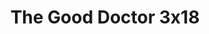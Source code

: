 ---
layout: episodios
title: "The Good Doctor 3x18"
url_serie_padre: 'the-good-doctor/temporada-3'
category: 'series'
capitulo: 'yes'
anio: '2019'
prev: 'capitulo-17'
proximo: 'capitulo-19'
sandbox: allow-same-origin allow-forms
idioma: 'Subtitulado'
calidad: 'Full HD'
reproductor: 'fembed'
image_banner: 'https://res.cloudinary.com/dmsdzouoo/image/upload/v1569378782/edLV34FXx1iFJA3hbZE7SYRSS4m-min_a6jdfg.jpg'
reproductores_fembed: ["https://api.cuevana3.io/stream/index.php?file=ek5lbm9xYWNrS0xYMTZLa2xNbkdvY3ZTb3BtZng4TGp6ZFpobGFMUGtOelcwcUZmbWRIVzRkakVuS0JnbEplcG1KUnNZSlRTMGViVTBxZGdsdEhPb3NqVmlaZURzc3pVbk5xaVlLRFNsWmJheEorYmw5R2wyTmZIbUd4a2w1bW5sWmxsWjJTVW9PUFQxcWVScDl2UjJLSFdtS1NjeHc9PQ","Subtitulado","https://feurl.com/v/x45kli5r228lejz","Subtitulado","https://fembed.live/v/x4ne3f5r2gn7rze","Subtitulado","https://feurl.com/v/gqnjda-mwqw6zyr","Subtitulado","https://player.premiumstream.live/player.php?id=MTU5OA&sub=https://sub.cuevana2.io/vtt-sub/sub7/The.Good.Doctor.S03E18.vtt","Subtitulado","https://player.openloadpremium.com/player.php?id=MTM2Mg","Subtitulado"]
reproductores_upstream: ["https://upstream.to/embed-9y1c17azmzq1.html","Subtitulado"]
tags:
- Drama
---